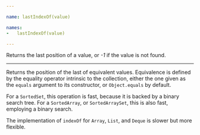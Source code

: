 ```yaml
---

name: lastIndexOf(value)

names:
-   lastIndexOf(value)

---
```


Returns the last position of a value, or *-1* if the value is not found.

---

Returns the position of the last of equivalent values.
Equivalence is defined by the equality operator intrinsic to the collection,
either the one given as the `equals` argument to its constructor, or
`Object.equals` by default.

For a `SortedSet`, this operation is fast, because it is backed by a binary
search tree.
For a `SortedArray`, or `SortedArraySet`, this is also fast, employing a binary
search.

The implementation of `indexOf` for `Array`, `List`, and `Deque` is slower
but more flexible.

